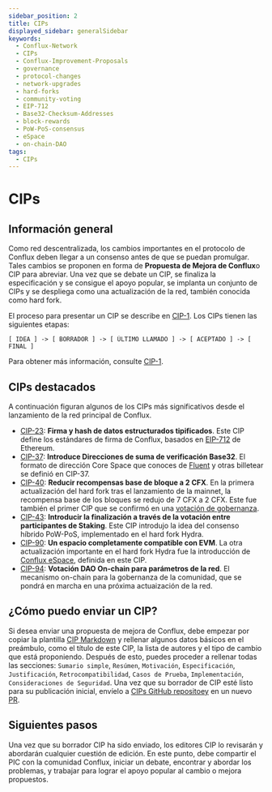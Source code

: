 ```yaml
---
sidebar_position: 2
title: CIPs
displayed_sidebar: generalSidebar
keywords:
  - Conflux-Network
  - CIPs
  - Conflux-Improvement-Proposals
  - governance
  - protocol-changes
  - network-upgrades
  - hard-forks
  - community-voting
  - EIP-712
  - Base32-Checksum-Addresses
  - block-rewards
  - PoW-PoS-consensus
  - eSpace
  - on-chain-DAO
tags:
  - CIPs
---
```


# CIPs

## Información general

Como red descentralizada, los cambios importantes en el protocolo de Conflux deben llegar a un consenso antes de que se puedan promulgar. Tales cambios se proponen en forma de **Propuesta de Mejora de Conflux**o CIP para abreviar. Una vez que se debate un CIP, se finaliza la especificación y se consigue el apoyo popular, se implanta un conjunto de CIPs y se despliega como una actualización de la red, también conocida como hard fork.

El proceso para presentar un CIP se describe en [CIP-1](https://github.com/Conflux-Chain/CIPs/blob/master/CIPs/cip-1.md). Los CIPs tienen las siguientes etapas:

```
[ IDEA ] -> [ BORRADOR ] -> [ ÙLTIMO LLAMADO ] -> [ ACEPTADO ] -> [ FINAL ]
```

Para obtener más información, consulte [CIP-1](https://github.com/Conflux-Chain/CIPs/blob/master/CIPs/cip-1.md).

## CIPs destacados

A continuación figuran algunos de los CIPs más significativos desde el lanzamiento de la red principal de Conflux.

- [CIP-23](https://github.com/Conflux-Chain/CIPs/blob/master/CIPs/cip-23.md): **Firma y hash de datos estructurados tipificados**. Este CIP define los estándares de firma de Conflux, basados en [EIP-712](https://eips.ethereum.org/EIPS/eip-712) de Ethereum.
- [CIP-37](https://github.com/Conflux-Chain/CIPs/blob/master/CIPs/cip-37.md): **Introduce Direcciones de suma de verificación Base32**. El formato de dirección Core Space que conoces de [Fluent](https://fluentwallet.com/) y otras billetear se definió en CIP-37.
- [CIP-40](https://github.com/Conflux-Chain/CIPs/blob/master/CIPs/cip-40.md): **Reducir recompensas base de bloque a 2 CFX**. En la primera actualización del hard fork tras el lanzamiento de la mainnet, la recompensa base de los bloques se redujo de 7 CFX a 2 CFX. Este fue también el primer CIP que se confirmó en una [votación de gobernanza](https://governance.confluxnetwork.org/en/governance/).
- [CIP-43](https://github.com/Conflux-Chain/CIPs/blob/master/CIPs/cip-43.md): **Introducir la finalización a través de la votación entre participantes de Staking**. Este CIP introdujo la idea del consenso híbrido PoW-PoS, implementado en el hard fork Hydra.
- [CIP-90](https://github.com/Conflux-Chain/CIPs/blob/master/CIPs/cip-90.md): **Un espacio completamente compatible con EVM**. La otra actualización importante en el hard fork Hydra fue la introducción de [Conflux eSpace](https://medium.com/conflux-network/conflux-espace-a-high-level-overview-cdca29bc422a), definida en este CIP.
- [CIP-94](https://github.com/Conflux-Chain/CIPs/blob/master/CIPs/cip-94.md): **Votación DAO On-chain para parámetros de la red**. El mecanismo on-chain para la gobernanza de la comunidad, que se pondrá en marcha en una próxima actuaización de la red.

## ¿Cómo puedo enviar un CIP?

Si desea enviar una propuesta de mejora de Conflux, debe empezar por copiar la plantilla [CIP Markdown](https://github.com/Conflux-Chain/CIPs/blob/master/cip-template.md) y rellenar algunos datos básicos en el preámbulo, como el título de este CIP, la lista de autores y el tipo de cambio que está proponiendo. Después de esto, puedes proceder a rellenar todas las secciones: `Sumario simple`, `Resúmen`, `Motivación`, `Especificación`, `Justificación`, `Retrocompatibilidad`, `Casos de Prueba`, `Implementación`, `Consideraciones de Seguridad`. Una vez que su borrador de CIP esté listo para su publicación inicial, envíelo a [CIPs GitHub repositoey](https://github.com/Conflux-Chain/CIPs) en un nuevo [PR](https://docs.github.com/en/pull-requests/collaborating-with-pull-requests/proposing-changes-to-your-work-with-pull-requests/creating-a-pull-request).

## Siguientes pasos

Una vez que su borrador CIP ha sido enviado, los editores CIP lo revisarán y abordarán cualquier cuestión de edición. En este punto, debe compartir el PIC con la comunidad Conflux, iniciar un debate, encontrar y abordar los problemas, y trabajar para lograr el apoyo popular al cambio o mejora propuestos.
